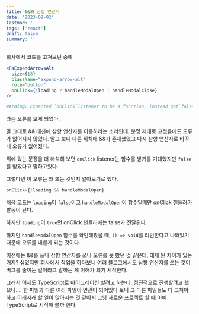 ```yaml
---
title: &&와 삼항 연산자
date: '2023-09-02'
lastmod: ''
tags: ['react']
draft: false
summary: ''
---
```


회사에서 코드를 고쳐보던 중에

```jsx
<FaExpandArrowsAlt
  size={18}
  className="expand-arrow-alt"
  role="button"
  onClick={!loading ? handleModalOpen : handleModalClose}
/>
```

```md
Warning: Expected `onClick`listener to be a function, instead got`false`. If you used to conditionally omit it with onClick={condition && value}, pass onClick={condition ? value : undefined} instead.
```

라는 오류를 보게 되었다.

말 그대로 && 대신에 삼항 연산자를 이용하라는 소리인데, 분명 제대로 고쳤음에도 오류가 없어지지 않았다. 알고 보니 다른 위치에 &&가 존재했었고 다시 삼항 연산자로 바꾸니 오류가 없어졌다.

위에 있는 문장을 더 해석해 보면 `onClick` listener는 함수를 받기를 기대했지만 `false`를 받았다고 말하고있다.

그렇다면 이 오류는 왜 뜨는 것인지 알아보기로 했다.

```jsx
onClick={!loading && handleModalOpen}
```

처음 코드는 `loading`이 `false`이고 `handleModalOpen`이 함수일때만 onClick 핸들러가 발동이 된다.

하지만 `loading`이 `true`면 onClick 핸들러에는 false가 전달된다.

하지만 `handleModalOpen` 함수를 확인해봤을 때, `() => void`를 리턴한다고 나와있기 때문에 오류를 내뱉게 되는 것이다.

이전에는 &&를 쓰나 삼항 연산자를 쓰나 오류를 못 봤던 것 같은데, 대체 뭔 차이가 있는거지? 싶었지만 회사에서 작업을 하다보니 여러 블로그에서도 삼항 연산자를 쓰는 것이 버그를 줄이는 길이라고 말하는 게 이해가 되기 시작한다.

그래서 어제도 TypeScript로 마이그레이션 할려고 하는데, 점진적으로 진행할려고 했으나.... 한 파일과 다른 여러 파일이 연관이 되어있다 보니 그 다른 파일들도 다 고쳐야 하고 이래저래 할 일이 많아지는 것 같아서 그냥 새로운 프로젝트 할 때 아예 TypeScript로 시작해 볼까 한다.

